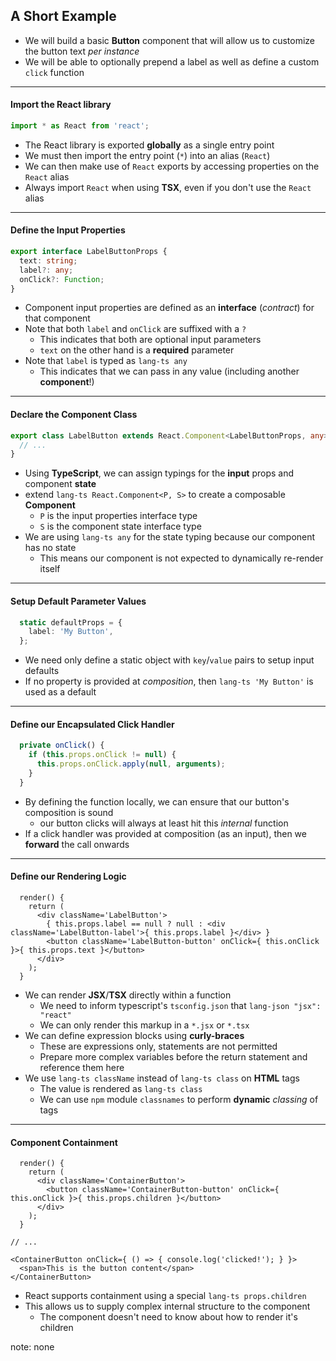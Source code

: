 ##  A Short Example

* We will build a basic **Button** component that will allow us to customize the button text *per instance*
* We will be able to optionally prepend a label as well as define a custom `click` function

---

#### Import the React library

```ts
import * as React from 'react';
```

* The React library is exported **globally** as a single entry point
* We must then import the entry point (`*`) into an alias (`React`)
* We can then make use of `React` exports by accessing properties on the `React` alias
* Always import `React` when using **TSX**, even if you don't use the `React` alias

---

#### Define the Input Properties

```ts
export interface LabelButtonProps {
  text: string;
  label?: any;
  onClick?: Function;
}
```

* Component input properties are defined as an **interface** (*contract*) for that component
* Note that both `label` and `onClick` are suffixed with a `?`
    * This indicates that both are optional input parameters
    * `text` on the other hand is a **required** parameter
* Note that `label` is typed as `lang-ts any`
    * This indicates that we can pass in any value (including another **component**!)

---

#### Declare the Component Class

```ts
export class LabelButton extends React.Component<LabelButtonProps, any> {
  // ...
}
```

* Using **TypeScript**, we can assign typings for the **input** props and component **state**
* extend `lang-ts React.Component<P, S>` to create a composable **Component**
    * `P` is the input properties interface type
    * `S` is the component state interface type
* We are using `lang-ts any` for the state typing because our component has no state
    * This means our component is not expected to dynamically re-render itself

---

#### Setup Default Parameter Values

```ts
  static defaultProps = {
    label: 'My Button',
  };
```

* We need only define a static object with `key`/`value` pairs to setup input defaults
* If no property is provided at *composition*, then `lang-ts 'My Button'` is used as a default

---

#### Define our Encapsulated Click Handler

```ts
  private onClick() {
    if (this.props.onClick != null) {
      this.props.onClick.apply(null, arguments);
    }
  }
```

* By defining the function locally, we can ensure that our button's composition is sound
    * our button clicks will always at least hit this *internal* function
* If a click handler was provided at composition (as an input), then we **forward** the call onwards

---

#### Define our Rendering Logic

```
  render() {
    return (
      <div className='LabelButton'>
        { this.props.label == null ? null : <div className='LabelButton-label'>{ this.props.label }</div> }
        <button className='LabelButton-button' onClick={ this.onClick }>{ this.props.text }</button>
      </div>
    );
  }
```

* We can render **JSX**/**TSX** directly within a function
    * We need to inform typescript's `tsconfig.json` that `lang-json "jsx": "react"`
    * We can only render this markup in a `*.jsx` or `*.tsx`
* We can define expression blocks using **curly-braces**
    * These are expressions only, statements are not permitted
    * Prepare more complex variables before the return statement and reference them here
* We use `lang-ts className` instead of `lang-ts class` on **HTML** tags
    * The value is rendered as `lang-ts class`
    * We can use `npm` module `classnames` to perform **dynamic** *classing* of tags

---

#### Component Containment

```
  render() {
    return (
      <div className='ContainerButton'>
        <button className='ContainerButton-button' onClick={ this.onClick }>{ this.props.children }</button>
      </div>
    );
  }

// ...

<ContainerButton onClick={ () => { console.log('clicked!'); } }>
  <span>This is the button content</span>
</ContainerButton>
```

* React supports containment using a special `lang-ts props.children`
* This allows us to supply complex internal structure to the component
    * The component doesn't need to know about how to render it's children

note:
    none
